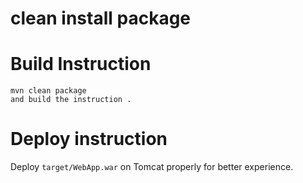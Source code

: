 # clean install package

# Build Instruction


```
mvn clean package
and build the instruction .
```

# Deploy instruction

Deploy ```target/WebApp.war``` on Tomcat properly for better experience.


